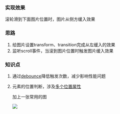 ### 实现效果
   滚轮滑到下面图片位置时，图片从侧方缓入效果

### 思路
1.  给图片设置transform、transition完成从左缓入的效果
2.  监听scroll事件，当滚到图片位置时触发图片缓入效果

### 知识点
1.  通过[debounce](http://www.css88.com/archives/tag/debounce)降低触发次数，减少影响性能问题
2.  元素的位置判断，涉及[多个位置属性](http://www.softwhy.com/forum.php?mod=viewthread&tid=8298)

    加上一张常用的图

    ![](http://www.softwhy.com/data/attachment/forum/201307/19/205303er94rvxa2plbdvat.gif)